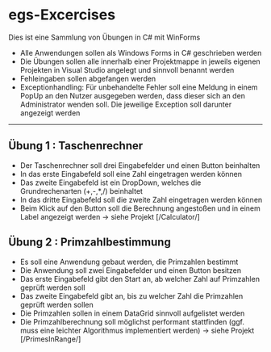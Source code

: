 # egs-Excercises

Dies ist eine Sammlung von Übungen in C# mit WinForms

* Alle Anwendungen sollen als Windows Forms in C# geschrieben werden
* Die Übungen sollen alle innerhalb einer Projektmappe in jeweils eigenen Projekten in Visual 
Studio angelegt und sinnvoll benannt werden
* Fehleingaben sollen abgefangen werden
* Exceptionhandling: Für unbehandelte Fehler soll eine Meldung in einem PopUp an den Nutzer 
ausgegeben werden, dass dieser sich an den Administrator wenden soll. Die jeweilige Exception 
soll darunter angezeigt werden

-----

## Übung 1 : Taschenrechner

* Der Taschenrechner soll drei Eingabefelder und einen Button beinhalten
* In das erste Eingabefeld soll eine Zahl eingetragen werden können
* Das zweite Eingabefeld ist ein DropDown, welches die Grundrechenarten (+,-,\*,/) beinhaltet
* In das dritte Eingabefeld soll die zweite Zahl eingetragen werden können
* Beim Klick auf den Button soll die Berechnung angestoßen und in einem Label angezeigt werden
-> siehe Projekt [/Calculator/]

## Übung 2 : Primzahlbestimmung

* Es soll eine Anwendung gebaut werden, die Primzahlen bestimmt
* Die Anwendung soll zwei Eingabefelder und einen Button besitzen
* Das erste Eingabefeld gibt den Start an, ab welcher Zahl auf Primzahlen geprüft werden soll
* Das zweite Eingabefeld gibt an, bis zu welcher Zahl die Primzahlen geprüft werden sollen
* Die Primzahlen sollen in einem DataGrid sinnvoll aufgelistet werden
* Die Primzahlberechnung soll möglichst performant stattfinden (ggf. muss eine leichter Algorithmus implementiert werden)
-> siehe Projekt [/PrimesInRange/]